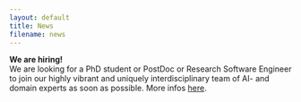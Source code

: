```yaml
---
layout: default
title: News
filename: news
---
```


**We are hiring!** <br>
We are looking for a PhD student or PostDoc or Research Software Engineer to join our highly vibrant and uniquely interdisciplinary team of AI- and domain experts as soon as possible. More infos [here](open_positions.md).

